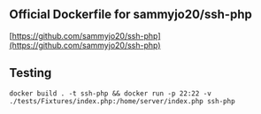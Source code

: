 ## Official Dockerfile for sammyjo20/ssh-php

[https://github.com/sammyjo20/ssh-php](https://github.com/sammyjo20/ssh-php)

## Testing

```
docker build . -t ssh-php && docker run -p 22:22 -v ./tests/Fixtures/index.php:/home/server/index.php ssh-php
```
